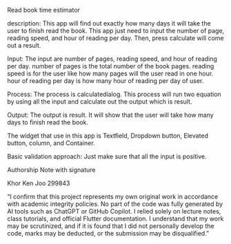Read book time estimator

description:
This app will find out exactly how many days it will take the user to finish read the book. This app just need to input the number of page, reading speed, and hour of reading per day. Then, press calculate will come out a result.

Input: 
The input are number of pages, reading speed, and hour of reading per day. number of pages is the total number of the book pages. reading speed is for the user like how many pages will the user read in one hour. hour of reading per day is how many hour of reading per day of user.

Process:
The process is calculatedialog. This process will run two equation by using all the input and calculate out the output which is result.

Output:
The output is result. It will show that the user will take how many days to finish read the book.

The widget that use in this app is Textfield, Dropdown button, Elevated button, column, and Container.

Basic validation approach:
Just make sure that all the input is positive.

Authorship Note with signature


Khor Ken Joo 299843

“I confirm that this project represents my own original work in accordance with academic integrity policies. No part of the code was fully generated by AI tools such as ChatGPT or GitHub Copilot. I relied solely on lecture notes, class tutorials, and official Flutter documentation. I understand that my work may be scrutinized, and if it is found that I did not personally develop the code, marks may be deducted, or the submission may be disqualified.”